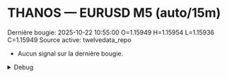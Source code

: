 # THANOS — EURUSD M5 (auto/15m)
Dernière bougie: 2025-10-22 10:55:00  O=1.15949  H=1.15954  L=1.15936  C=1.15949
Source active: twelvedata_repo

- Aucun signal sur la dernière bougie.

<details><summary>Debug</summary>

- TD_API_KEY manquant.

</details>